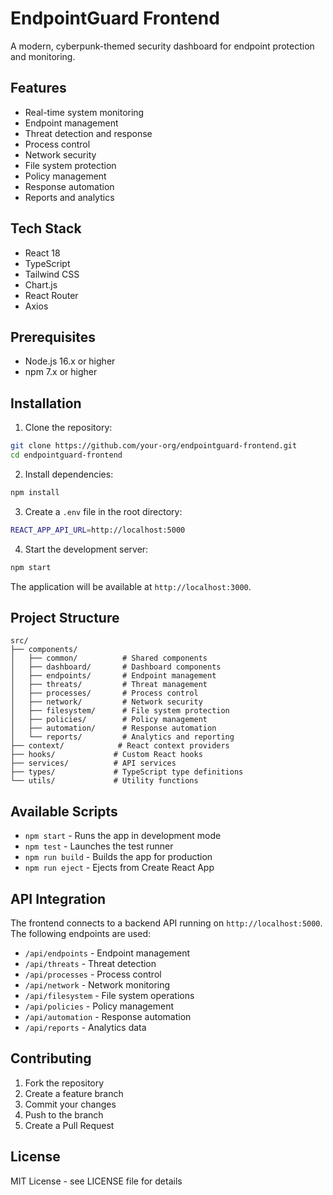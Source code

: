 # EndpointGuard Frontend

A modern, cyberpunk-themed security dashboard for endpoint protection and monitoring.

## Features

- Real-time system monitoring
- Endpoint management
- Threat detection and response
- Process control
- Network security
- File system protection
- Policy management
- Response automation
- Reports and analytics

## Tech Stack

- React 18
- TypeScript
- Tailwind CSS
- Chart.js
- React Router
- Axios

## Prerequisites

- Node.js 16.x or higher
- npm 7.x or higher

## Installation

1. Clone the repository:
```bash
git clone https://github.com/your-org/endpointguard-frontend.git
cd endpointguard-frontend
```

2. Install dependencies:
```bash
npm install
```

3. Create a `.env` file in the root directory:
```bash
REACT_APP_API_URL=http://localhost:5000
```

4. Start the development server:
```bash
npm start
```

The application will be available at `http://localhost:3000`.

## Project Structure

```
src/
├── components/
│   ├── common/          # Shared components
│   ├── dashboard/       # Dashboard components
│   ├── endpoints/       # Endpoint management
│   ├── threats/         # Threat management
│   ├── processes/       # Process control
│   ├── network/         # Network security
│   ├── filesystem/      # File system protection
│   ├── policies/        # Policy management
│   ├── automation/      # Response automation
│   └── reports/         # Analytics and reporting
├── context/            # React context providers
├── hooks/             # Custom React hooks
├── services/          # API services
├── types/             # TypeScript type definitions
└── utils/             # Utility functions
```

## Available Scripts

- `npm start` - Runs the app in development mode
- `npm test` - Launches the test runner
- `npm run build` - Builds the app for production
- `npm run eject` - Ejects from Create React App

## API Integration

The frontend connects to a backend API running on `http://localhost:5000`. The following endpoints are used:

- `/api/endpoints` - Endpoint management
- `/api/threats` - Threat detection
- `/api/processes` - Process control
- `/api/network` - Network monitoring
- `/api/filesystem` - File system operations
- `/api/policies` - Policy management
- `/api/automation` - Response automation
- `/api/reports` - Analytics data

## Contributing

1. Fork the repository
2. Create a feature branch
3. Commit your changes
4. Push to the branch
5. Create a Pull Request

## License

MIT License - see LICENSE file for details 